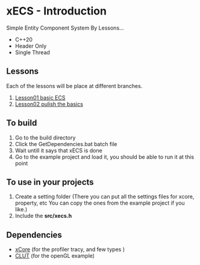 # xECS - Introduction
Simple Entity Component System By Lessons...

* C++20
* Header Only
* Single Thread

## Lessons 
Each of the lessons will be place at different branches.

1. [Lesson01 basic ECS](https://github.com/LIONant-depot/xECS/tree/Lesson01_Basic_ECS)
2. [Lesson02 pulish the basics](https://github.com/LIONant-depot/xECS/tree/Lesson02_Pulish_the_basics)

## To build
1. Go to the build directory 
2. Click the GetDependencies.bat batch file
3. Wait untill it says that xECS is done
4. Go to the example project and load it, you should be able to run it at this point

## To use in your projects
1. Create a setting folder (There you can put all the settings files for xcore, property, etc You can copy the ones from the example project if you like.)
2. Include the **src/xecs.h**

## Dependencies
- [xCore](https://gitlab.com/LIONant/xcore) (for the profiler tracy, and few types )
- [CLUT](https://github.com/markkilgard/glut) (for the openGL example)

